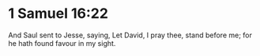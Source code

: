 # 1 Samuel 16:22

And Saul sent to Jesse, saying, Let David, I pray thee, stand before me; for he hath found favour in my sight.
